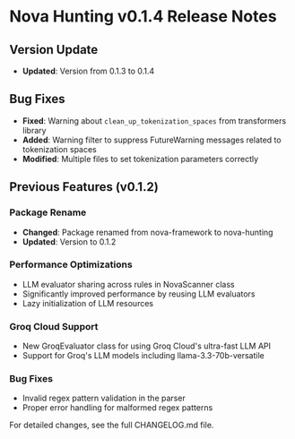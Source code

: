 # Nova Hunting v0.1.4 Release Notes

## Version Update
- **Updated**: Version from 0.1.3 to 0.1.4

## Bug Fixes
- **Fixed**: Warning about `clean_up_tokenization_spaces` from transformers library
- **Added**: Warning filter to suppress FutureWarning messages related to tokenization spaces
- **Modified**: Multiple files to set tokenization parameters correctly

## Previous Features (v0.1.2)

### Package Rename
- **Changed**: Package renamed from nova-framework to nova-hunting
- **Updated**: Version to 0.1.2

### Performance Optimizations
- LLM evaluator sharing across rules in NovaScanner class
- Significantly improved performance by reusing LLM evaluators
- Lazy initialization of LLM resources

### Groq Cloud Support
- New GroqEvaluator class for using Groq Cloud's ultra-fast LLM API
- Support for Groq's LLM models including llama-3.3-70b-versatile

### Bug Fixes
- Invalid regex pattern validation in the parser
- Proper error handling for malformed regex patterns

For detailed changes, see the full CHANGELOG.md file.
